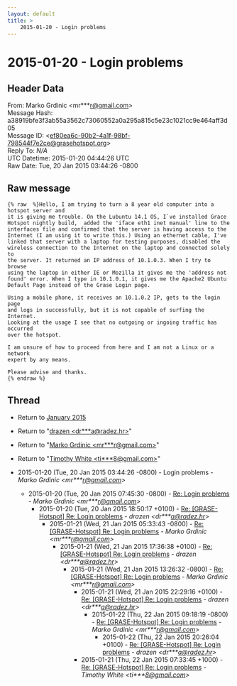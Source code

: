 ```yaml
---
layout: default
title: >
    2015-01-20 - Login problems
---
```


# 2015-01-20 - Login problems

## Header Data

From: Marko Grdinic \<mr***r@gmail.com\><br>
Message Hash: a38919bfe3f3ab55a3562c73060552a0a295a815c5e23c1021cc9e464aff3d05<br>
Message ID: \<ef80ea6c-90b2-4a1f-98bf-798544f7e2ce@grasehotspot.org\><br>
Reply To: _N/A_<br>
UTC Datetime: 2015-01-20 04:44:26 UTC<br>
Raw Date: Tue, 20 Jan 2015 03:44:26 -0800<br>

## Raw message

```
{% raw  %}Hello, I am trying to turn a 8 year old computer into a hotspot server and 
it is giving me trouble. On the Lubuntu 14.1 OS, I`ve installed Grace 
Hotspot nightly build,  added the 'iface eth1 inet manual' line to the 
interfaces file and confirmed that the server is having access to the 
Internet (I am using it to write this.) Using an ethernet cable, I've 
linked that server with a laptop for testing purposes, disabled the 
wireless connection to the Internet on the laptop and connected solely to 
the server. It returned an IP address of 10.1.0.3. When I try to browse 
using the laptop in either IE or Mozilla it gives me the 'address not 
found' error. When I type in 10.1.0.1, it gives me the Apache2 Ubuntu 
Default Page instead of the Grase Login page. 

Using a mobile phone, it receives an 10.1.0.2 IP, gets to the login page 
and logs in successfully, but it is not capable of surfing the Internet. 
Looking at the usage I see that no outgoing or ingoing traffic has occurred 
over the hotspot.

I am unsure of how to proceed from here and I am not a Linux or a network 
expert by any means.

Please advise and thanks.
{% endraw %}
```

## Thread

+ Return to [January 2015](/archive/2015/01)

+ Return to "[drazen <dr***a<span>@</span>radez.hr>](/authors/dr___a_at_radez_hr)"
+ Return to "[Marko Grdinic <mr***r<span>@</span>gmail.com>](/authors/mr___r_at_gmail_com)"
+ Return to "[Timothy White <ti***8<span>@</span>gmail.com>](/authors/ti___8_at_gmail_com)"

+ 2015-01-20 (Tue, 20 Jan 2015 03:44:26 -0800) - Login problems - _Marko Grdinic \<mr***r@gmail.com\>_
  + 2015-01-20 (Tue, 20 Jan 2015 07:45:30 -0800) - [Re: Login problems](/archive/2015/01/4f2b246149a2e3897277919b5501d4dd682b639d5359ffb4b7661b5a96c51b3d) - _Marko Grdinic \<mr***r@gmail.com\>_
    + 2015-01-20 (Tue, 20 Jan 2015 18:50:17 +0100) - [Re: [GRASE-Hotspot] Re: Login problems](/archive/2015/01/46b606c34905c3b3ac2af56046844bb8ec8923251ffd977f676db5963f9b6dd0) - _drazen \<dr***a@radez.hr\>_
      + 2015-01-21 (Wed, 21 Jan 2015 05:33:43 -0800) - [Re: [GRASE-Hotspot] Re: Login problems](/archive/2015/01/bbd1b29c2193e09e926d8c1885c17ac8d025adc6a933adec4ebc1d24a3c17ad0) - _Marko Grdinic \<mr***r@gmail.com\>_
        + 2015-01-21 (Wed, 21 Jan 2015 17:36:38 +0100) - [Re: [GRASE-Hotspot] Re: Login problems](/archive/2015/01/582bb4b4a87faef044336a4880357ed3e5a0c8d53ec752806d4832821d97071c) - _drazen \<dr***a@radez.hr\>_
          + 2015-01-21 (Wed, 21 Jan 2015 13:26:32 -0800) - [Re: [GRASE-Hotspot] Re: Login problems](/archive/2015/01/5898847444b810447be2ecb1cc0c041fadb04b52ddbe8b6bf80654f5674b9dc9) - _Marko Grdinic \<mr***r@gmail.com\>_
            + 2015-01-21 (Wed, 21 Jan 2015 22:29:16 +0100) - [Re: [GRASE-Hotspot] Re: Login problems](/archive/2015/01/dc6a729a7fa712296ef5f4484e878d8c6efbde35e0fb0b4ed9531c229cf1186f) - _drazen \<dr***a@radez.hr\>_
              + 2015-01-22 (Thu, 22 Jan 2015 09:18:19 -0800) - [Re: [GRASE-Hotspot] Re: Login problems](/archive/2015/01/88c0ecc9cf876a20b2e84a7304f1834dee05ba35462329f8454a4cedbd410342) - _Marko Grdinic \<mr***r@gmail.com\>_
                + 2015-01-22 (Thu, 22 Jan 2015 20:26:04 +0100) - [Re: [GRASE-Hotspot] Re: Login problems](/archive/2015/01/60884c9e1215fbb6688b4cd1686b5a5003e432b64b4705fea6e41b80aec2bad4) - _drazen \<dr***a@radez.hr\>_
            + 2015-01-21 (Thu, 22 Jan 2015 07:33:45 +1000) - [Re: [GRASE-Hotspot] Re: Login problems](/archive/2015/01/eab9a4840e6be92c510c746b5258cf9c0996357dc9822c9affec3bcc017b0c93) - _Timothy White \<ti***8@gmail.com\>_

